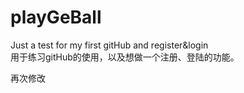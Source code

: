 ﻿# playGeBall
Just a test for my first gitHub and register&amp;login
<br/>用于练习gitHub的使用，以及想做一个注册、登陆的功能。

再次修改